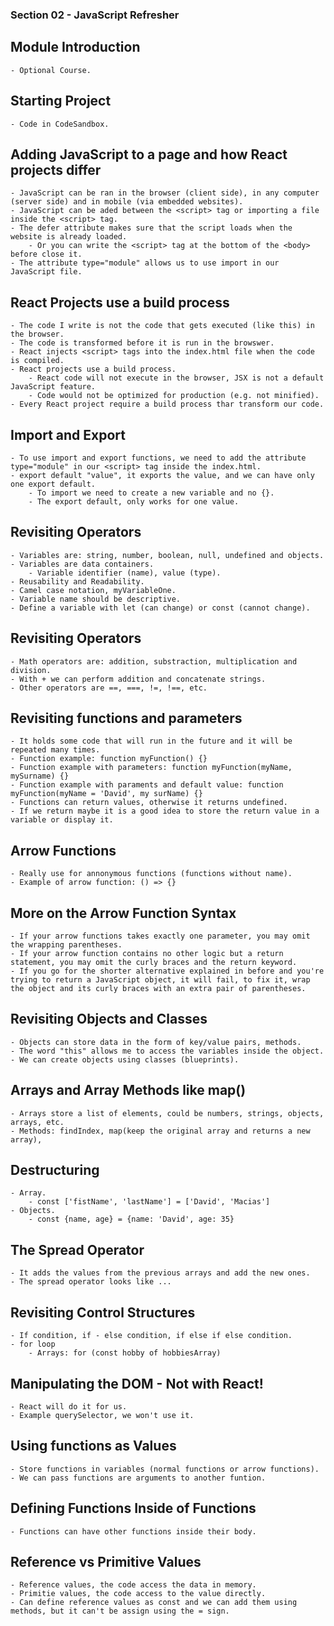 ### Section 02 - JavaScript Refresher

## Module Introduction

    - Optional Course.

## Starting Project

    - Code in CodeSandbox.

## Adding JavaScript to a page and how React projects differ

    - JavaScript can be ran in the browser (client side), in any computer (server side) and in mobile (via embedded websites).
    - JavaScript can be aded between the <script> tag or importing a file inside the <script> tag.
    - The defer attribute makes sure that the script loads when the website is already loaded.
        - Or you can write the <script> tag at the bottom of the <body> before close it.
    - The attribute type="module" allows us to use import in our JavaScript file.

## React Projects use a build process

    - The code I write is not the code that gets executed (like this) in the browser.
    - The code is transformed before it is run in the browswer.
    - React injects <script> tags into the index.html file when the code is compiled.
    - React projects use a build process.
        - React code will not execute in the browser, JSX is not a default JavaScript feature.
        - Code would not be optimized for production (e.g. not minified).
    - Every React project require a build process thar transform our code.

## Import and Export

    - To use import and export functions, we need to add the attribute type="module" in our <script> tag inside the index.html.
    - export default "value", it exports the value, and we can have only one export default.
        - To import we need to create a new variable and no {}.
        - The export default, only works for one value.

## Revisiting Operators

    - Variables are: string, number, boolean, null, undefined and objects.
    - Variables are data containers.
        - Variable identifier (name), value (type).
    - Reusability and Readability.
    - Camel case notation, myVariableOne.
    - Variable name should be descriptive.
    - Define a variable with let (can change) or const (cannot change).

## Revisiting Operators

    - Math operators are: addition, substraction, multiplication and division.
    - With + we can perform addition and concatenate strings.
    - Other operators are ==, ===, !=, !==, etc.

## Revisiting functions and parameters

    - It holds some code that will run in the future and it will be repeated many times.
    - Function example: function myFunction() {}
    - Function example with parameters: function myFunction(myName, mySurname) {}
    - Function example with paraments and default value: function myFunction(myName = 'David', my surName) {}
    - Functions can return values, otherwise it returns undefined.
    - If we return maybe it is a good idea to store the return value in a variable or display it.

## Arrow Functions

    - Really use for annonymous functions (functions without name).
    - Example of arrow function: () => {}

## More on the Arrow Function Syntax

    - If your arrow functions takes exactly one parameter, you may omit the wrapping parentheses.
    - If your arrow function contains no other logic but a return statement, you may omit the curly braces and the return keyword.
    - If you go for the shorter alternative explained in before and you're trying to return a JavaScript object, it will fail, to fix it, wrap the object and its curly braces with an extra pair of parentheses.

## Revisiting Objects and Classes

    - Objects can store data in the form of key/value pairs, methods.
    - The word "this" allows me to access the variables inside the object.
    - We can create objects using classes (blueprints).

## Arrays and Array Methods like map()

    - Arrays store a list of elements, could be numbers, strings, objects, arrays, etc.
    - Methods: findIndex, map(keep the original array and returns a new array),

## Destructuring

    - Array.
        - const ['fistName', 'lastName'] = ['David', 'Macias']
    - Objects.
        - const {name, age} = {name: 'David', age: 35}

## The Spread Operator

    - It adds the values from the previous arrays and add the new ones.
    - The spread operator looks like ...

## Revisiting Control Structures

    - If condition, if - else condition, if else if else condition.
    - for loop
        - Arrays: for (const hobby of hobbiesArray)

## Manipulating the DOM - Not with React!

    - React will do it for us.
    - Example querySelector, we won't use it.

## Using functions as Values

    - Store functions in variables (normal functions or arrow functions).
    - We can pass functions are arguments to another funtion.

## Defining Functions Inside of Functions

    - Functions can have other functions inside their body.

## Reference vs Primitive Values

    - Reference values, the code access the data in memory.
    - Primitie values, the code access to the value directly.
    - Can define reference values as const and we can add them using methods, but it can't be assign using the = sign.
